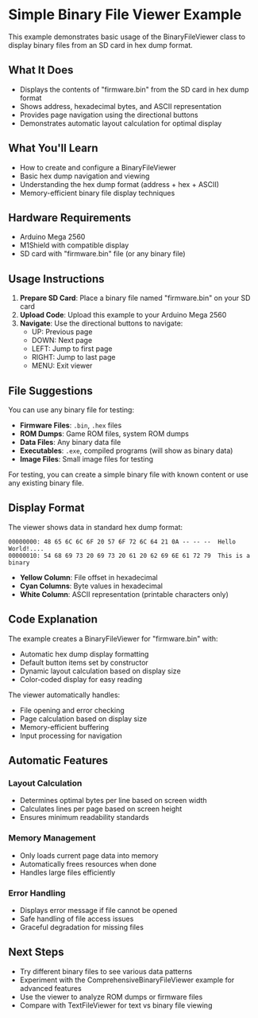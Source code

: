 # Simple Binary File Viewer Example

This example demonstrates basic usage of the BinaryFileViewer class to display binary files from an SD card in hex dump format.

## What It Does

- Displays the contents of "firmware.bin" from the SD card in hex dump format
- Shows address, hexadecimal bytes, and ASCII representation
- Provides page navigation using the directional buttons
- Demonstrates automatic layout calculation for optimal display

## What You'll Learn

- How to create and configure a BinaryFileViewer
- Basic hex dump navigation and viewing
- Understanding the hex dump format (address + hex + ASCII)
- Memory-efficient binary file display techniques

## Hardware Requirements

- Arduino Mega 2560
- M1Shield with compatible display
- SD card with "firmware.bin" file (or any binary file)

## Usage Instructions

1. **Prepare SD Card**: Place a binary file named "firmware.bin" on your SD card
2. **Upload Code**: Upload this example to your Arduino Mega 2560
3. **Navigate**: Use the directional buttons to navigate:
   - UP: Previous page
   - DOWN: Next page
   - LEFT: Jump to first page
   - RIGHT: Jump to last page
   - MENU: Exit viewer

## File Suggestions

You can use any binary file for testing:

- **Firmware Files**: `.bin`, `.hex` files
- **ROM Dumps**: Game ROM files, system ROM dumps
- **Data Files**: Any binary data file
- **Executables**: `.exe`, compiled programs (will show as binary data)
- **Image Files**: Small image files for testing

For testing, you can create a simple binary file with known content or use any existing binary file.

## Display Format

The viewer shows data in standard hex dump format:

```
00000000: 48 65 6C 6C 6F 20 57 6F 72 6C 64 21 0A -- -- --  Hello World!....
00000010: 54 68 69 73 20 69 73 20 61 20 62 69 6E 61 72 79  This is a binary
```

- **Yellow Column**: File offset in hexadecimal
- **Cyan Columns**: Byte values in hexadecimal
- **White Column**: ASCII representation (printable characters only)

## Code Explanation

The example creates a BinaryFileViewer for "firmware.bin" with:

- Automatic hex dump display formatting
- Default button items set by constructor
- Dynamic layout calculation based on display size
- Color-coded display for easy reading

The viewer automatically handles:

- File opening and error checking
- Page calculation based on display size
- Memory-efficient buffering
- Input processing for navigation

## Automatic Features

### Layout Calculation

- Determines optimal bytes per line based on screen width
- Calculates lines per page based on screen height
- Ensures minimum readability standards

### Memory Management

- Only loads current page data into memory
- Automatically frees resources when done
- Handles large files efficiently

### Error Handling

- Displays error message if file cannot be opened
- Safe handling of file access issues
- Graceful degradation for missing files

## Next Steps

- Try different binary files to see various data patterns
- Experiment with the ComprehensiveBinaryFileViewer example for advanced features
- Use the viewer to analyze ROM dumps or firmware files
- Compare with TextFileViewer for text vs binary file viewing
